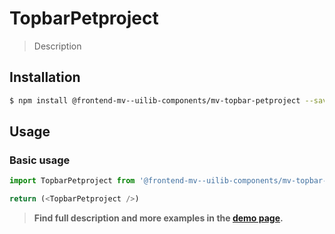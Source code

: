 # TopbarPetproject

> Description

<!-- ![](./assets/preview.png) -->

## Installation

```sh
$ npm install @frontend-mv--uilib-components/mv-topbar-petproject --save
```

## Usage

### Basic usage
```js
import TopbarPetproject from '@frontend-mv--uilib-components/mv-topbar-petproject'

return (<TopbarPetproject />)
```


> **Find full description and more examples in the [demo page](#).**